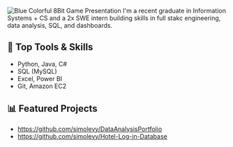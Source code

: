 ![Blue Colorful 8Bit Game Presentation](https://github.com/user-attachments/assets/3f5eff9f-6b6c-42de-8391-45a028f06573)
I'm a recent graduate in Information Systems + CS and a 2x SWE intern building skills in full stakc engineering, data analysis, SQL, and dashboards.

## 🧰 Top Tools & Skills
- Python, Java, C#
- SQL (MySQL)
- Excel, Power BI
- Git, Amazon EC2

## 📊 Featured Projects
- https://github.com/simolevy/DataAnalysisPortfolio
- https://github.com/simolevy/Hotel-Log-in-Database
